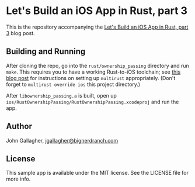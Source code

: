 # Let's Build an iOS App in Rust, part 3

This is the repository accompanying the [Let's Build an iOS App in Rust, part
3](https://www.bignerdranch.com/blog/building-an-ios-app-in-rust-part-3/) blog post.

## Building and Running

After cloning the repo, go into the `rust/ownership_passing` directory and run
`make`. This requires you to have a working Rust-to-iOS toolchain; see [this
blog post](https://www.bignerdranch.com/blog/building-an-ios-app-in-rust-part-1/) for
instructions on setting up `multirust` appropriately.  (Don't forget to
`multirust override ios` this project directory.)

After `libownership_passing.a` is built, open up
`ios/RustOwnershipPassing/RustOwnershipPassing.xcodeproj` and run the app.

## Author

John Gallagher, jgallagher@bignerdranch.com

## License

This sample app is available under the MIT license. See the LICENSE file for
more info.
